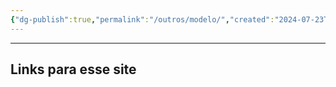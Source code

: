 ```yaml
---
{"dg-publish":true,"permalink":"/outros/modelo/","created":"2024-07-23T21:29:03.000-03:00","updated":"2024-07-29T12:45:33.097-03:00"}
---
```





___
**Links para esse site**
- 